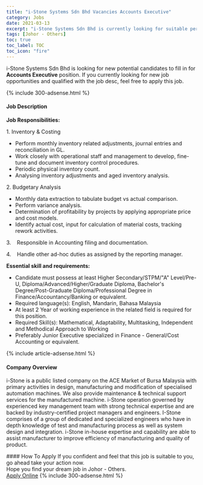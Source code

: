 ```yaml
---
title: "i-Stone Systems Sdn Bhd Vacancies Accounts Executive" 
category: Jobs 
date: 2021-03-13 
excerpt: "i-Stone Systems Sdn Bhd is currently looking for suitable person to fill in the Accounts Executive which based in Johor - Others" 
tags: [Johor - Others] 
toc: true 
toc_label: TOC 
toc_icon: "fire" 
--- 
```


<p>i-Stone Systems Sdn Bhd is looking for new potential candidates to fill in for <b>Accounts Executive</b> position. If you currently looking for new job opportunities and qualified with the job desc, feel free to apply this job.
</p>{% include 300-adsense.html %} 
<div><div><h4>Job Description</h4></div><div><div><span><div><p><strong>Job Responsibilities:</strong></p><p>1. Inventory &amp; Costing</p><ul><li>Perform monthly inventory related adjustments, journal entries and reconciliation in GL.</li><li>Work closely with operational staff and management to develop, fine-tune and document inventory control procedures.</li><li>Periodic physical inventory count.</li><li>Analysing inventory adjustments and aged inventory analysis.</li></ul><p>2. Budgetary Analysis</p><ul><li>Monthly data extraction to tabulate budget vs actual comparison.</li><li>Perform variance analysis.</li><li>Determination of profitability by projects by applying appropriate price and cost models.</li><li>Identify actual cost, input for calculation of material costs, tracking rework activities.</li></ul><p>3.&#160;&#160;&#160; Responsible in Accounting filing and documentation.&#160;</p><p>4.&#160;&#160;&#160;&#160;Handle other ad-hoc duties as assigned by the reporting manager.</p><p><strong>Essential skill and requirements:</strong></p><ul><li>Candidate must possess at least Higher Secondary/STPM/"A" Level/Pre-U, Diploma/Advanced/Higher/Graduate Diploma, Bachelor's Degree/Post-Graduate Diploma/Professional Degree in Finance/Accountancy/Banking or equivalent.</li><li>Required language(s):&#160;English, Mandarin, Bahasa Malaysia</li><li>At least 2&#160;Year of working experience in the related field is required for this position.</li><li>Required Skill(s): Mathematical, Adaptability, Multitasking, Independent and Methodical Approach to Working</li><li>Preferably Junior Executive specialized in Finance - General/Cost Accounting or equivalent.</li></ul></div></span></div></div></div> 
{% include article-adsense.html %} 
<div><div><h4>Company Overview</h4></div><div><div><span><div><p>i-Stone is a public listed company on the ACE Market of Bursa Malaysia with primary activities in design, manufacturing and modification of specialised automation machines. We also provide maintenance &amp; technical support services for the manufactured machine.&#160;i-Stone operation governed by experienced key management team with strong technical expertise and are backed by industry-certified project managers and engineers. I-Stone comprises of a group of dedicated and specialized engineers who have in depth knowledge of test and manufacturing process as well as system design and integration. i-Stone in-house expertise and capability are able to assist manufacturer to improve efficiency of manufacturing and quality of product.&#160;&#160;</p></div></span></div></div></div> 
#### How To Apply 
If you confident and feel that this job is suitable to you, go ahead take your action now. <br/> 
Hope you find your dream job in Johor - Others. <br/> 
<a href="https://www.jobstreet.com.my/en/job/accounts-executive-4504811?jobId=jobstreet-my-job-4504811&" class="btn btn--info" target="_blank" rel="nofollow noopenner">Apply Online</a> 
{% include 300-adsense.html %} 